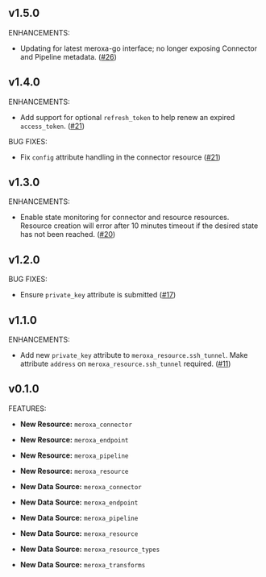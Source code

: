## v1.5.0

ENHANCEMENTS:

* Updating for latest meroxa-go interface; no longer exposing Connector and Pipeline metadata. ([#26](https://github.com/meroxa/terraform-provider-meroxa/issues/26))

## v1.4.0

ENHANCEMENTS:

* Add support for optional `refresh_token` to help renew an expired `access_token`. ([#21](https://github.com/meroxa/terraform-provider-meroxa/issues/21))

BUG FIXES:

* Fix `config` attribute handling in the connector resource ([#21](https://github.com/meroxa/terraform-provider-meroxa/issues/21))

## v1.3.0

ENHANCEMENTS:

* Enable state monitoring for connector and resource resources.
Resource creation will error after 10 minutes timeout if the desired
state has not been reached. ([#20](https://github.com/meroxa/terraform-provider-meroxa/issues/20))

## v1.2.0

BUG FIXES:

* Ensure `private_key` attribute is submitted ([#17](https://github.com/meroxa/terraform-provider-meroxa/issues/17))

## v1.1.0

ENHANCEMENTS:

* Add new `private_key` attribute to `meroxa_resource.ssh_tunnel`.
Make attribute `address` on `meroxa_resource.ssh_tunnel` required. ([#11](https://github.com/meroxa/terraform-provider-meroxa/issues/11))

## v0.1.0

FEATURES:

* **New Resource:** `meroxa_connector`
* **New Resource:** `meroxa_endpoint`
* **New Resource:** `meroxa_pipeline`
* **New Resource:** `meroxa_resource`


* **New Data Source:** `meroxa_connector`
* **New Data Source:** `meroxa_endpoint`
* **New Data Source:** `meroxa_pipeline`
* **New Data Source:** `meroxa_resource`
* **New Data Source:** `meroxa_resource_types`
* **New Data Source:** `meroxa_transforms`
